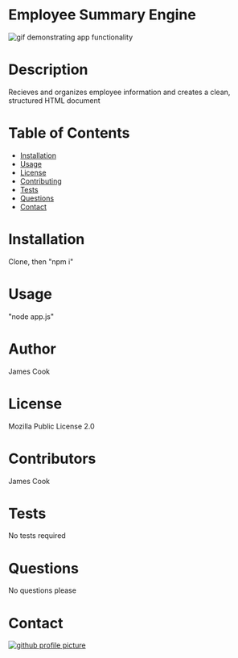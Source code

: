 # Employee Summary Engine
![gif demonstrating app functionality](assets/gif/functionality.gif)
# Description
Recieves and organizes employee information and creates a clean, structured HTML document
# Table of Contents
* [Installation](#Installation)
* [Usage](#Usage)
* [License](#License)
* [Contributing](#Contributing)
* [Tests](#Tests)
* [Questions](#Questions)
* [Contact](#Contact)
# Installation
Clone, then "npm i"
# Usage
"node app.js"
# Author
James Cook
# License
Mozilla Public License 2.0
# Contributors
James Cook
# Tests
No tests required
# Questions
No questions please
# Contact
[![github profile picture](https://avatars.githubusercontent.com/jamescook98?s=100)](mailto:cookjamesarthur@gmail.com)
    
